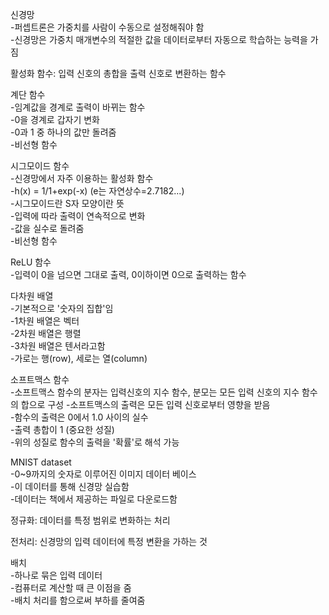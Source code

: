 신경망  
-퍼셉트론은 가중치를 사람이 수동으로 설정해줘야 함  
-신경망은 가중치 매개변수의 적절한 값을 데이터로부터 자동으로 학습하는 능력을 가짐

활성화 함수: 입력 신호의 총합을 출력 신호로 변환하는 함수  

계단 함수  
-임계값을 경계로 출력이 바뀌는 함수  
-0을 경계로 갑자기 변화  
-0과 1 중 하나의 값만 돌려줌  
-비선형 함수  

시그모이드 함수  
-신경망에서 자주 이용하는 활성화 함수  
-h(x) = 1/1+exp(-x) (e는 자연상수=2.7182...)  
-시그모이드란 S자 모양이란 뜻  
-입력에 따라 출력이 연속적으로 변화  
-값을 실수로 돌려줌  
-비선형 함수  

ReLU 함수  
-입력이 0을 넘으면 그대로 출력, 0이하이면 0으로 출력하는 함수  
  
다차원 배열  
-기본적으로 '숫자의 집합'임  
-1차원 배열은 벡터  
-2차원 배열은 행렬  
-3차원 배열은 텐서라고함  
-가로는 행(row), 세로는 열(column)  
  
소프트맥스 함수  
-소프트맥스 함수의 분자는 입력신호의 지수 함수, 분모는 모든 입력 신호의 지수 함수의   합으로 구성
-소프트맥스의 출력은 모든 입력 신호로부터 영향을 받음  
-함수의 출력은 0에서 1.0 사이의 실수  
-출력 총합이 1 (중요한 성질)  
-위의 성질로 함수의 출력을 '확률'로 해석 가능  
  
MNIST dataset  
-0~9까지의 숫자로 이루어진 이미지 데이터 베이스  
-이 데이터를 통해 신경망 실습함  
-데이터는 책에서 제공하는 파일로 다운로드함  
  
정규화: 데이터를 특정 범위로 변화하는 처리  
  
전처리: 신경망의 입력 데이터에 특정 변환을 가하는 것  
  
배치  
-하나로 묶은 입력 데이터  
-컴퓨터로 계산할 때 큰 이점을 줌  
-배치 처리를 함으로써 부하를 줄여줌  